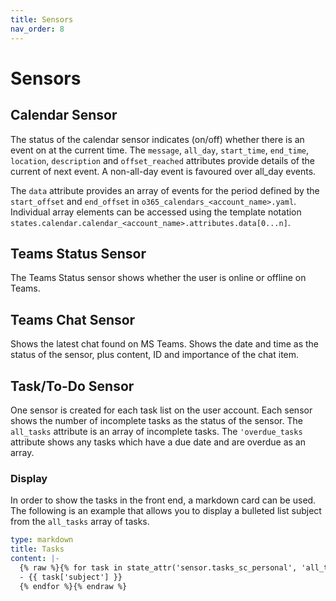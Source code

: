 ```yaml
---
title: Sensors
nav_order: 8
---
```


# Sensors
## Calendar Sensor
The status of the calendar sensor indicates (on/off) whether there is an event on at the current time. The `message`, `all_day`, `start_time`, `end_time`, `location`, `description` and `offset_reached` attributes provide details of the current of next event. A non-all-day event is favoured over all_day events.

The `data` attribute provides an array of events for the period defined by the `start_offset` and `end_offset` in `o365_calendars_<account_name>.yaml`. Individual array elements can be accessed using the template notation `states.calendar.calendar_<account_name>.attributes.data[0...n]`.

## Teams Status Sensor
The Teams Status sensor shows whether the user is online or offline on Teams.

## Teams Chat Sensor
Shows the latest chat found on MS Teams. Shows the date and time as the status of the sensor, plus content, ID and importance of the chat item.

## Task/To-Do Sensor

One sensor is created for each task list on the user account. Each sensor shows the number of incomplete tasks as the status of the sensor. The `all_tasks` attribute is an array of incomplete tasks. The `'overdue_tasks` attribute shows any tasks which have a due date and are overdue as an array.

### Display
In order to show the tasks in the front end, a markdown card can be used. The following is an example that allows you to display a bulleted list subject from the `all_tasks` array of tasks.

```yaml
type: markdown
title: Tasks
content: |-
  {% raw %}{% for task in state_attr('sensor.tasks_sc_personal', 'all_tasks') -%}
  - {{ task['subject'] }}
  {% endfor %}{% endraw %}
```

